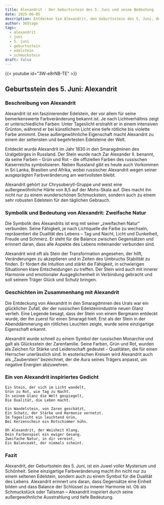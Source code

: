```yaml
---
title: Alexandrit - Der Geburtsstein des 5. Juni und seine Bedeutung
date: 2025-06-05
description: Entdecken Sie Alexandrit, den Geburtsstein des 5. Juni, der Zweifache Natur symbolisiert. Seine Symbolik und Geschichte werden Sie inspirieren.
author: 365tage
tags:
  - alexandrit
  - juni
  - 5. juni
  - geburtsstein
  - edelstein
  - schmuckstein
draft: false
---
```


{{< youtube id="3W-e8rNB-TE" >}}


## Geburtsstein des 5. Juni: Alexandrit

### Beschreibung von Alexandrit

Alexandrit ist ein faszinierender Edelstein, der vor allem für seine bemerkenswerte Farbveränderung bekannt ist. Je nach Lichtverhältnis zeigt er unterschiedliche Farben: Unter Tageslicht erstrahlt er in einem intensiven Grünton, während er bei künstlichem Licht eine tiefe rötliche bis violette Farbe annimmt. Diese außergewöhnliche Eigenschaft macht Alexandrit zu einem der seltensten und begehrtesten Edelsteine der Welt.

Entdeckt wurde Alexandrit im Jahr 1830 in den Smaragdminen des Uralgebirges in Russland. Der Stein wurde nach Zar Alexander II. benannt, da seine Farben – Grün und Rot – die offiziellen Farben des russischen Kaiserreichs symbolisieren. Neben Russland gibt es heute auch Vorkommen in Sri Lanka, Brasilien und Afrika, wobei russischer Alexandrit wegen seiner ausgeprägten Farbveränderung am wertvollsten bleibt.

Alexandrit gehört zur Chrysoberyll-Gruppe und weist eine außergewöhnliche Härte von 8,5 auf der Mohs-Skala auf. Dies macht ihn nicht nur zu einem wunderschönen Schmuckstein, sondern auch zu einem sehr robusten Edelstein für den täglichen Gebrauch.

### Symbolik und Bedeutung von Alexandrit: Zweifache Natur

Die Symbolik des Alexandrits ist eng mit seiner „zweifachen Natur“ verbunden. Seine Fähigkeit, je nach Lichtquelle die Farbe zu wechseln, repräsentiert die Dualität des Lebens – Tag und Nacht, Licht und Dunkelheit, Freude und Schmerz. Er steht für die Balance zwischen Gegensätzen und erinnert daran, dass alle Aspekte des Lebens miteinander verbunden sind.

Alexandrit wird oft als Stein der Transformation angesehen, der hilft, Veränderungen zu akzeptieren und in Zeiten des Umbruchs Stabilität zu finden. Er fördert die Intuition und stärkt die Fähigkeit, in schwierigen Situationen klare Entscheidungen zu treffen. Der Stein wird auch mit innerer Harmonie und emotionaler Ausgeglichenheit in Verbindung gebracht und soll seinem Träger Glück und Schutz bringen.

### Geschichten im Zusammenhang mit Alexandrit

Die Entdeckung von Alexandrit in den Smaragdminen des Urals war ein glücklicher Zufall, der der russischen Edelsteinindustrie neuen Glanz verlieh. Eine Legende besagt, dass der Stein von einem Bergmann entdeckt wurde, der ihn zuerst für einen Smaragd hielt. Erst als der Stein in der Abenddämmerung ein rötliches Leuchten zeigte, wurde seine einzigartige Eigenschaft erkannt.

Alexandrit wurde schnell zu einem Symbol der russischen Monarchie und galt als Glücksstein der Zarenfamilie. Seine Farben, Grün und Rot, wurden als Zeichen für Stärke und Leidenschaft gedeutet – Qualitäten, die für einen Herrscher unerlässlich sind. In esoterischen Kreisen wird Alexandrit auch als „Zauberstein“ bezeichnet, der die Aura seines Trägers anpasst, um negative Energien abzuwehren.

### Ein von Alexandrit inspiriertes Gedicht

```
Ein Stein, der sich im Licht wandelt,  
Grün zu Rot, wie Tag zu Nacht.  
In seinem Glanz die Welt gespiegelt,  
Die Dualität, die Leben macht.  

Ein Wandelstein, von Zaren geschätzt,  
Ein Schatz, der Stärke und Harmonie vernetzt.  
Im Tageslicht ein leuchtend Grün,  
Bei Kerzenschein ein Rotschimmer kühn.  

Oh Alexandrit, der Weisheit Klang,  
Dein Farbenspiel ein ewiger Gesang.  
Zweifache Natur, in dir vereint,  
Ein Balanceakt, der niemals scheint.  
```

### Fazit

Alexandrit, der Geburtsstein des 5. Juni, ist ein Juwel voller Mysterium und Schönheit. Seine einzigartige Farbveränderung macht ihn nicht nur zu einem seltenen Edelstein, sondern auch zu einem Symbol für die Dualität des Lebens. Alexandrit erinnert uns daran, dass Gegensätze eine Einheit bilden und dass Balance der Schlüssel zu innerer Harmonie ist. Ob als Schmuckstück oder Talisman – Alexandrit inspiriert durch seine außergewöhnliche Ausstrahlung und tiefe Bedeutung.